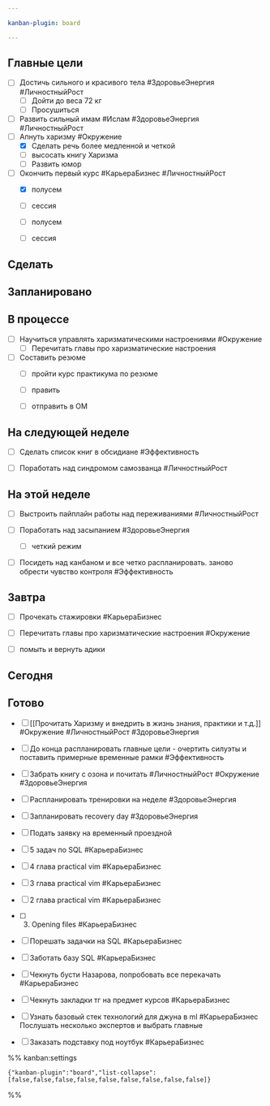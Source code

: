 ```yaml
---

kanban-plugin: board

---
```


## Главные цели

- [ ] Достичь сильного и красивого тела #ЗдоровьеЭнергия #ЛичностныйРост
	- [ ] Дойти до веса 72 кг
	- [ ] Просушиться
- [ ] Развить сильный имам #Ислам #ЗдоровьеЭнергия #ЛичностныйРост
- [ ] Апнуть харизму  #Окружение
	- [x] Сделать речь более медленной и четкой
	- [ ] высосать книгу Харизма
	- [ ] Развить юмор
- [ ] Окончить первый курс #КарьераБизнес #ЛичностныйРост
	- [x] полусем
	- [ ] сессия
	- [ ] полусем
	- [ ] сессия


## Сделать



## Запланировано



## В процессе

- [ ] Научиться управлять харизматическими настроениями #Окружение
	- [ ] Перечитать главы про харизматические настроения
- [ ] Составить резюме
	- [ ] пройти курс практикума по резюме
	- [ ] править
	- [ ] отправить в ОМ


## На следующей неделе

- [ ] Сделать список книг в обсидиане #Эффективность
- [ ] Поработать над синдромом самозванца #ЛичностныйРост


## На этой неделе

- [ ] Выстроить пайплайн работы над переживаниями #ЛичностныйРост
- [ ] Поработать над засыпанием #ЗдоровьеЭнергия 
	- [ ] четкий режим
- [ ] Посидеть над канбаном и все четко распланировать. заново обрести чувство контроля #Эффективность


## Завтра

- [ ] Прочекать стажировки #КарьераБизнес
- [ ] Перечитать главы про харизматические настроения #Окружение
- [ ] помыть и вернуть адики


## Сегодня



## Готово

- [ ] [[Прочитать Харизму и внедрить в жизнь знания, практики и т.д.]] #Окружение #ЛичностныйРост #ЗдоровьеЭнергия
- [ ] До конца распланировать главные цели - очертить силуэты и поставить примерные временные рамки #Эффективность
- [ ] Забрать книгу с озона и почитать #ЛичностныйРост #Окружение #ЗдоровьеЭнергия
- [ ] Распланировать тренировки на неделе #ЗдоровьеЭнергия
- [ ] Запланировать recovery day #ЗдоровьеЭнергия
- [ ] Подать заявку на временный проездной
- [ ] 5 задач по SQL #КарьераБизнес
- [ ] 4 глава practical vim #КарьераБизнес
- [ ] 3 глава practical vim #КарьераБизнес
- [ ] 2 глава practical vim #КарьераБизнес
- [ ] 3. Opening files #КарьераБизнес
- [ ] Порешать задачки на SQL #КарьераБизнес
- [ ] Заботать базу SQL #КарьераБизнес
- [ ] Чекнуть бусти Назарова, попробовать все перекачать #КарьераБизнес
- [ ] Чекнуть закладки тг на предмет курсов #КарьераБизнес
- [ ] Узнать базовый стек технологий для джуна в ml #КарьераБизнес 
	Послушать несколько экспертов и выбрать главные
- [ ] Заказать подставку под ноутбук #КарьераБизнес




%% kanban:settings
```
{"kanban-plugin":"board","list-collapse":[false,false,false,false,false,false,false,false,false]}
```
%%